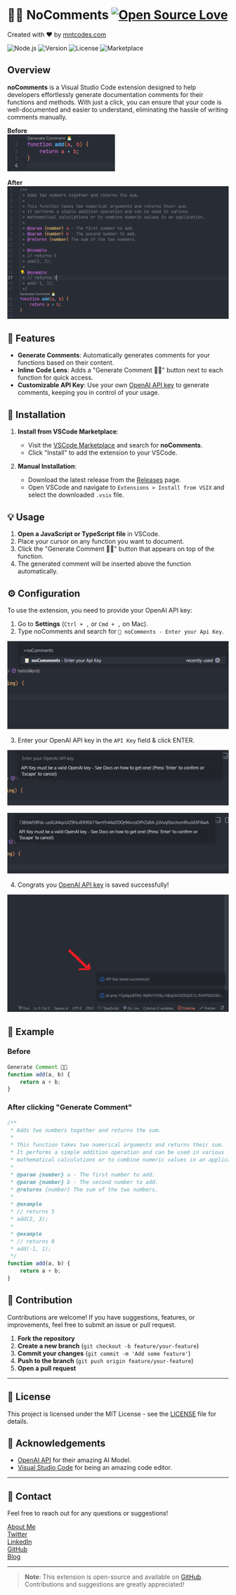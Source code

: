 # 👨‍💻 NoComments [![Open Source Love](https://badges.frapsoft.com/os/v1/open-source.svg?v=103)](https://github.com/MedNT/noComments) 
Created with ❤️️ by [mntcodes.com](https://www.mntcodes.com)


![Node.js](https://img.shields.io/badge/Node.js-CommonJS-green)
![Version](https://img.shields.io/badge/version-0.0.1-blue) ![License](https://img.shields.io/badge/license-MIT-green) ![Marketplace](https://img.shields.io/badge/marketplace-vscode-blue?logo=visualstudio)

## Overview

**noComments** is a Visual Studio Code extension designed to help developers effortlessly generate documentation comments for their functions and methods. With just a click, you can ensure that your code is well-documented and easier to understand, eliminating the hassle of writing comments manually.

**Before** <br/>
![Status Bar Indicators](images/before.PNG) <br/>

**After** <br/>
![Status Bar Indicators](images/after.PNG) <br/>

## 🌟 Features

- **Generate Comments**: Automatically generates comments for your functions based on their content.
- **Inline Code Lens**: Adds a "Generate Comment 👨‍💻" button next to each function for quick access.
- **Customizable API Key**: Use your own [OpenAI API key](https://platform.openai.com/settings/profile?tab=api-keys) to generate comments, keeping you in control of your usage.



## 🚀 Installation

1. **Install from VSCode Marketplace**:
   - Visit the [VSCode Marketplace](https://marketplace.visualstudio.com) and search for **noComments**.
   - Click "Install" to add the extension to your VSCode.
   
2. **Manual Installation**:
   - Download the latest release from the [Releases](https://github.com/mntcodes/noComments/releases) page.
   - Open VSCode and navigate to `Extensions > Install from VSIX` and select the downloaded `.vsix` file.


## 💡 Usage

1. **Open a JavaScript or TypeScript file** in VSCode.
2. Place your cursor on any function you want to document.
3. Click the "Generate Comment 👨‍💻" button that appears on top of the function.
4. The generated comment will be inserted above the function automatically.

## ⚙️ Configuration

To use the extension, you need to provide your OpenAI API key:

1. Go to **Settings** (`Ctrl + ,` or `Cmd + ,` on Mac).
2. Type noComments and search for `📝 noComments - Enter your Api Key`.

![Status Bar Indicators](images/config-1.png) <br/>

3. Enter your OpenAI API key in the `API Key` field & click ENTER.

![Status Bar Indicators](images/config-2.png) <br/>

![Status Bar Indicators](images/config-3.png) <br/>


4. Congrats you [OpenAI API key](https://platform.openai.com/settings/profile?tab=api-keys) is saved successfully!

![Status Bar Indicators](images/config-4.png) <br/>

## 📃 Example

### Before

```javascript
Generate Comment 👨‍💻
function add(a, b) {
    return a + b;
}
```

### After clicking "Generate Comment"

```javascript
/**
 * Adds two numbers together and returns the sum.
 *
 * This function takes two numerical arguments and returns their sum. 
 * It performs a simple addition operation and can be used in various 
 * mathematical calculations or to combine numeric values in an application.
 *
 * @param {number} a - The first number to add.
 * @param {number} b - The second number to add.
 * @returns {number} The sum of the two numbers.
 *
 * @example
 * // returns 5
 * add(2, 3);
 *
 * @example
 * // returns 0
 * add(-1, 1);
 */
function add(a, b) {
    return a + b;
}
```

## 🌱 Contribution

Contributions are welcome! If you have suggestions, features, or improvements, feel free to submit an issue or pull request. 

1. **Fork the repository**
2. **Create a new branch** (`git checkout -b feature/your-feature`)
3. **Commit your changes** (`git commit -m 'Add some feature'`)
4. **Push to the branch** (`git push origin feature/your-feature`)
5. **Open a pull request**

---

## 📄 License

This project is licensed under the MIT License - see the [LICENSE](https://opensource.org/licenses/MIT) file for details.


## 🙏 Acknowledgements

- [OpenAI API](https://openai.com/api/) for their amazing AI Model.
- [Visual Studio Code](https://code.visualstudio.com/) for being an amazing code editor.



---

## 💬 Contact

Feel free to reach out for any questions or suggestions!  

[About Me](https://mntcodes.com) <br/>
[Twitter](https://x.com/NaciriTaoufik) <br/>
[LinkedIn](https://www.linkedin.com/in/mednt/) <br/>
[GitHub](https://github.com/MedNT) <br/>
[Blog](https://mntcode.substack.com/) 


---

> **Note**: This extension is open-source and available on [GitHub](https://github.com/MedNT/noComments). Contributions and suggestions are greatly appreciated!
